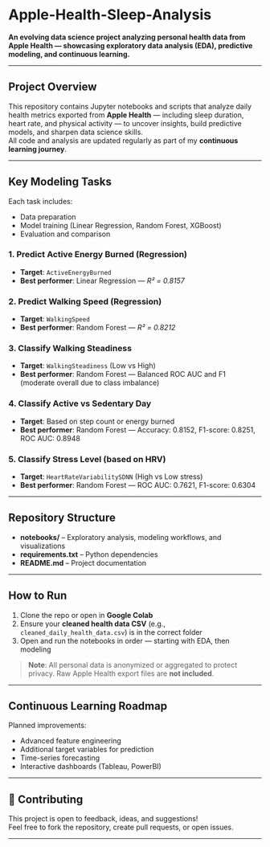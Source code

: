 # Apple-Health-Sleep-Analysis

**An evolving data science project analyzing personal health data from Apple Health — showcasing exploratory data analysis (EDA), predictive modeling, and continuous learning.**

---

## Project Overview
This repository contains Jupyter notebooks and scripts that analyze daily health metrics exported from **Apple Health** — including sleep duration, heart rate, and physical activity — to uncover insights, build predictive models, and sharpen data science skills.  
All code and analysis are updated regularly as part of my **continuous learning journey**.

---

## Key Modeling Tasks
Each task includes:
- Data preparation  
- Model training (Linear Regression, Random Forest, XGBoost)  
- Evaluation and comparison

### 1. Predict Active Energy Burned (Regression)
- **Target**: `ActiveEnergyBurned`
- **Best performer**: Linear Regression — *R² = 0.8157*

### 2. Predict Walking Speed (Regression)
- **Target**: `WalkingSpeed`
- **Best performer**: Random Forest — *R² = 0.8212*

### 3. Classify Walking Steadiness
- **Target**: `WalkingSteadiness` (Low vs High)
- **Best performer**: Random Forest — Balanced ROC AUC and F1 (moderate overall due to class imbalance)

### 4. Classify Active vs Sedentary Day
- **Target**: Based on step count or energy burned
- **Best performer**: Random Forest — Accuracy: 0.8152, F1-score: 0.8251, ROC AUC: 0.8948

### 5. Classify Stress Level (based on HRV)
- **Target**: `HeartRateVariabilitySDNN` (High vs Low stress)
- **Best performer**: Random Forest — ROC AUC: 0.7621, F1-score: 0.6304

---

## Repository Structure

- **notebooks/** – Exploratory analysis, modeling workflows, and visualizations  
- **requirements.txt** – Python dependencies  
- **README.md** – Project documentation

---

## How to Run
1. Clone the repo or open in **Google Colab**
2. Ensure your **cleaned health data CSV** (e.g., `cleaned_daily_health_data.csv`) is in the correct folder
3. Open and run the notebooks in order — starting with EDA, then modeling

> **Note**: All personal data is anonymized or aggregated to protect privacy. Raw Apple Health export files are **not included**.

---

## Continuous Learning Roadmap
Planned improvements:
- Advanced feature engineering  
- Additional target variables for prediction  
- Time-series forecasting  
- Interactive dashboards (Tableau, PowerBI)

---

## 🤝 Contributing
This project is open to feedback, ideas, and suggestions!  
Feel free to fork the repository, create pull requests, or open issues.

---

